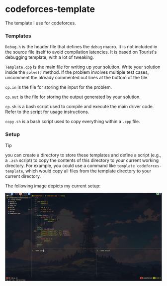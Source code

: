 # codeforces-template
The template I use for codeforces. 

### Templates

`Debug.h` is the header file that defines the `debug` macro. It is not included in the source file itself to avoid compilation latencies. It is based on Tourist's debugging template, with a lot of tweaking.

`Template.cpp` is the main file for writing up your solution. Write your solution inside the `solve()` method. If the problem involves multiple test cases, uncomment the already commented out lines at the bottom of the file.

`cp.in` is the file for storing the input for the problem.

`cp.out` is the file for storing the output generated by your solution.

`cp.sh` is a bash script used to compile and execute the main driver code. Refer to the script for usage instructions.

`copy.sh` is a bash script used to copy everything within a `.cpp` file.


### Setup
> [!TIP]
> you can create a directory to store these templates and define a script (e.g., a `.zsh` script) to copy the contents of this directory to your current working directory. For example, you could use a command like `template codeforces-template`, which would copy all files from the template directory to your current directory.

The following image depicts my current setup:
<p align="center">
  <img src="https://github.com/DuckyShine004/codeforces-template/blob/main/snapshots/setup.png?raw=true" alt="setup"/>
</p>

